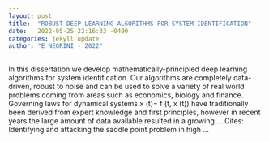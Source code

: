 ```yaml
---
layout: post
title:  "ROBUST DEEP LEARNING ALGORITHMS FOR SYSTEM IDENTIFICATION"
date:   2022-05-25 22:16:33 -0400
categories: jekyll update
author: "E NEGRINI - 2022"
---
```

In this dissertation we develop mathematically-principled deep learning algorithms for system identification. Our algorithms are completely data-driven, robust to noise and can be used to solve a variety of real world problems coming from areas such as economics, biology and finance. Governing laws for dynamical systems x (t)= f (t, x (t)) have traditionally been derived from expert knowledge and first principles, however in recent years the large amount of data available resulted in a growing … Cites: ‪Identifying and attacking the saddle point problem in high …‬